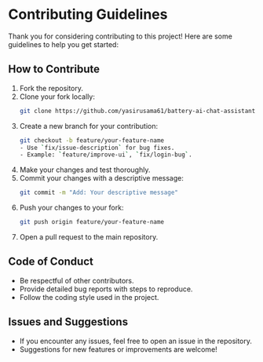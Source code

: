 # Contributing Guidelines

Thank you for considering contributing to this project! Here are some guidelines to help you get started:

## How to Contribute

1. Fork the repository.
2. Clone your fork locally:
   ```bash
   git clone https://github.com/yasirusama61/battery-ai-chat-assistant.git
   ```
3. Create a new branch for your contribution:
    ```bash
    git checkout -b feature/your-feature-name
    - Use `fix/issue-description` for bug fixes.
    - Example: `feature/improve-ui`, `fix/login-bug`.
    ```
4. Make your changes and test thoroughly.
5. Commit your changes with a descriptive message:
    ```bash
    git commit -m "Add: Your descriptive message"
    ```
6. Push your changes to your fork:
    ```bash
    git push origin feature/your-feature-name
    ```
7. Open a pull request to the main repository.

## Code of Conduct
- Be respectful of other contributors.
- Provide detailed bug reports with steps to reproduce.
- Follow the coding style used in the project.

## Issues and Suggestions
- If you encounter any issues, feel free to open an issue in the repository.
- Suggestions for new features or improvements are welcome!